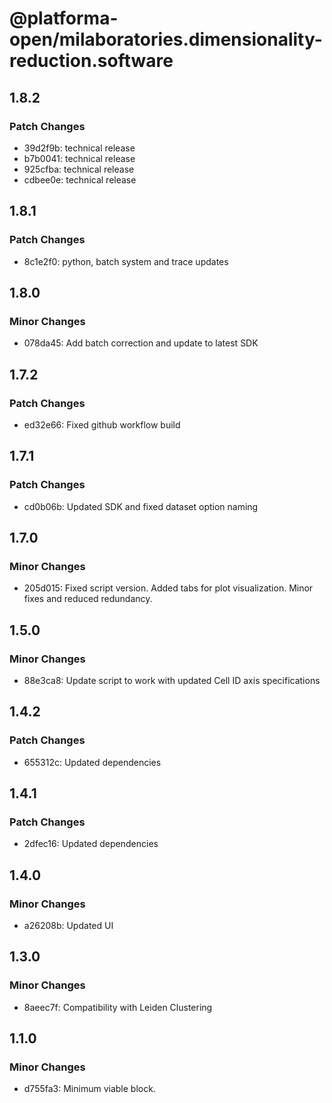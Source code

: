 # @platforma-open/milaboratories.dimensionality-reduction.software

## 1.8.2

### Patch Changes

- 39d2f9b: technical release
- b7b0041: technical release
- 925cfba: technical release
- cdbee0e: technical release

## 1.8.1

### Patch Changes

- 8c1e2f0: python, batch system and trace updates

## 1.8.0

### Minor Changes

- 078da45: Add batch correction and update to latest SDK

## 1.7.2

### Patch Changes

- ed32e66: Fixed github workflow build

## 1.7.1

### Patch Changes

- cd0b06b: Updated SDK and fixed dataset option naming

## 1.7.0

### Minor Changes

- 205d015: Fixed script version. Added tabs for plot visualization. Minor fixes and reduced redundancy.

## 1.5.0

### Minor Changes

- 88e3ca8: Update script to work with updated Cell ID axis specifications

## 1.4.2

### Patch Changes

- 655312c: Updated dependencies

## 1.4.1

### Patch Changes

- 2dfec16: Updated dependencies

## 1.4.0

### Minor Changes

- a26208b: Updated UI

## 1.3.0

### Minor Changes

- 8aeec7f: Compatibility with Leiden Clustering

## 1.1.0

### Minor Changes

- d755fa3: Minimum viable block.

